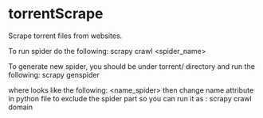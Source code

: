 torrentScrape
=============

Scrape torrent files from websites.


To run spider do the following:
scrapy crawl <spider_name>

To generate new spider, you should be under torrent/ directory and run the following:
scrapy genspider <name> <url>

where <name> looks like the following: <name_spider>
then change name attribute in python file to exclude the spider part so you can 
run it as : scrapy crawl domain

 
